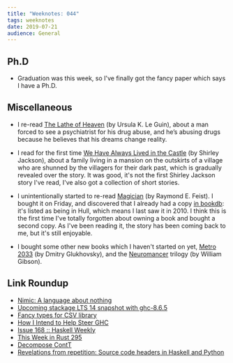 ```yaml
---
title: "Weeknotes: 044"
tags: weeknotes
date: 2019-07-21
audience: General
---
```


## Ph.D

- Graduation was this week, so I've finally got the fancy paper which
  says I have a Ph.D.

## Miscellaneous

- I re-read [The Lathe of Heaven][] (by Ursula K. Le Guin), about a
  man forced to see a psychiatrist for his drug abuse, and he’s
  abusing drugs because he believes that his dreams change reality.

- I read for the first time [We Have Always Lived in the Castle][] (by
  Shirley Jackson), about a family living in a mansion on the
  outskirts of a village who are shunned by the villagers for their
  dark past, which is gradually revealed over the story.  It was good,
  it's not the first Shirley Jackson story I've read, I've also got a
  collection of short stories.

- I unintentionally started to re-read [Magician][] (by Raymond
  E. Feist).  I bought it on Friday, and discovered that I already had
  a copy [in bookdb][]: it's listed as being in Hull, which means I
  last saw it in 2010.  I think this is the first time I've totally
  forgotten about owning a book and bought a second copy.  As I've
  been reading it, the story has been coming back to me, but it's
  still enjoyable.

- I bought some other new books which I haven't started on yet, [Metro
  2033][] (by Dmitry Glukhovsky), and the [Neuromancer][] trilogy (by
  William Gibson).

[The Lathe of Heaven]: https://en.wikipedia.org/wiki/The_Lathe_of_Heaven
[We Have Always Lived in the Castle]: https://en.wikipedia.org/wiki/We_Have_Always_Lived_in_the_Castle
[Magician]: https://en.wikipedia.org/wiki/Magician_%28Feist_novel%29
[in bookdb]: https://www.barrucadu.co.uk/bookdb/
[Metro 2033]: https://en.wikipedia.org/wiki/Metro_2033
[Neuromancer]: https://en.wikipedia.org/wiki/Neuromancer

## Link Roundup

- [Nimic: A language about nothing](https://reasonablypolymorphic.com/blog/nimic/index.html)
- [Upcoming stackage LTS 14 snapshot with ghc-8.6.5](https://www.stackage.org/blog/2019/07/upcoming-lts-14-ghc-8-6-5)
- [Fancy types for CSV library](http://oleg.fi/gists/posts/2019-07-15-fancy-types-for-cassava.html)
- [How I Intend to Help Steer GHC](https://reasonablypolymorphic.com/blog/steering/index.html)
- [Issue 168 :: Haskell Weekly](https://haskellweekly.news/issues/168.html)
- [This Week in Rust 295](https://this-week-in-rust.org/blog/2019/07/16/this-week-in-rust-295/)
- [Decompose ContT](https://ro-che.info/articles/2019-07-19-decompose-contt)
- [Revelations from repetition: Source code headers in Haskell and Python](https://www.tweag.io/posts/2019-07-17-codestatistics.html)
